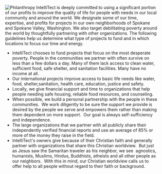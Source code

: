 

![Philanthropy](https://intellitect.com/wp-content/uploads/2015/01/Philanthropy.jpg "IntelliTect Giving Priorities and Values")
IntelliTect is deeply committed to using a significant portion of our profits to improve the quality of life for people with needs in our local community and around the world. We designate some of our time, expertise, and profits for projects in our own neighborhoods of Spokane and Spokane Valley, Washington. We also target debilitating poverty around the world by thoughtfully partnering with other organizations. The following guidelines help us determine what type of projects to fund and in which locations to focus our time and energy.

- IntelliTect chooses to fund projects that focus on the most desperate poverty. People in the communities we partner with often survive on less than a few dollars a day. Many of them lack access to clean water, sufficient food, safe shelter, and sanitation facilities. Many have no income at all.
- Our international projects improve access to basic life needs like water, food, shelter,sanitation, health care, education, justice and safety.
- Locally, we give financial support and time to organizations that help people needing safe housing, reliable food resources, and counseling.
- When possible, we build a personal partnership with the people in these communities.  We work diligently to be sure the support we provide is desired by the people we serve and empowers them rather than making them dependent on more support.  Our goal is always self-sufficiency and independence.
- The large organizations that we partner with all publicly share their independently verified financial reports and use an average of 85% or more of the money they raise in the field.
- IntelliTect's owners give because of their Christian faith and generally partner with organizations that share this Christian worldview.  But just as Jesus saw the Samaritan traveler as his neighbor, we see  agnostics, humanists, Muslims, Hindus, Buddhists, atheists and all other people as our neighbors.  With this in mind, our Christian worldview calls us to offer help to all people without regard to their faith or background.
